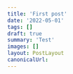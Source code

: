 ```yaml
---
title: 'First post'
date: '2022-05-01'
tags: []
draft: true
summary: 'Test'
images: []
layout: PostLayout
canonicalUrl:
---
```

